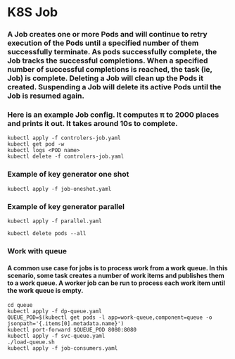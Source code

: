 # K8S Job

### A Job creates one or more Pods and will continue to retry execution of the Pods until a specified number of them successfully terminate. As pods successfully complete, the Job tracks the successful completions. When a specified number of successful completions is reached, the task (ie, Job) is complete. Deleting a Job will clean up the Pods it created. Suspending a Job will delete its active Pods until the Job is resumed again.

### Here is an example Job config. It computes π to 2000 places and prints it out. It takes around 10s to complete.

```
kubectl apply -f controlers-job.yaml 
kubectl get pod -w
kubectl logs <POD name>
kubectl delete -f controlers-job.yaml
```

### Example of key generator one shot 
```
kubectl apply -f job-oneshot.yaml
```

### Example of key generator parallel 
```
kubectl apply -f parallel.yaml
```

```
kubectl delete pods --all
```

### Work with queue
#### A common use case for jobs is to process work from a work queue. In this scenario, some task creates a number of work items and publishes them to a work queue. A worker job can be run to process each work item until the work queue is empty.
```
cd queue
kubectl apply -f dp-queue.yaml
QUEUE_POD=$(kubectl get pods -l app=work-queue,component=queue -o jsonpath='{.items[0].metadata.name}')
kubectl port-forward $QUEUE_POD 8080:8080
kubectl apply -f svc-queue.yaml
./load-queue.sh
kubectl apply -f job-consumers.yaml
```
